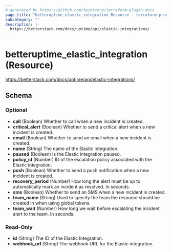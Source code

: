 ```yaml
---
# generated by https://github.com/hashicorp/terraform-plugin-docs
page_title: "betteruptime_elastic_integration Resource - terraform-provider-better-uptime"
subcategory: ""
description: |-
  https://betterstack.com/docs/uptime/api/elastic-integrations/
---
```


# betteruptime_elastic_integration (Resource)

https://betterstack.com/docs/uptime/api/elastic-integrations/



<!-- schema generated by tfplugindocs -->
## Schema

### Optional

- **call** (Boolean) Whether to call when a new incident is created.
- **critical_alert** (Boolean) Whether to send a critical alert when a new incident is created.
- **email** (Boolean) Whether to send an email when a new incident is created.
- **name** (String) The name of the Elastic Integration.
- **paused** (Boolean) Is the Elastic integration paused.
- **policy_id** (Number) ID of the escalation policy associated with the Elastic integration.
- **push** (Boolean) Whether to send a push notification when a new incident is created.
- **recovery_period** (Number) How long the alert must be up to automatically mark an incident as resolved. In seconds.
- **sms** (Boolean) Whether to send an SMS when a new incident is created.
- **team_name** (String) Used to specify the team the resource should be created in when using global tokens.
- **team_wait** (Number) How long we wait before escalating the incident alert to the team. In seconds.

### Read-Only

- **id** (String) The ID of the Elastic Integration.
- **webhook_url** (String) The webhook URL for the Elastic integration.


